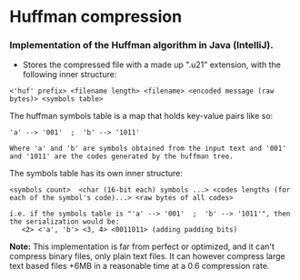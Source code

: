 # Huffman compression

### Implementation of the Huffman algorithm in Java (IntelliJ).

- Stores the compressed file with a made up ".u21" extension, with the following inner structure:
```
<'huf' prefix> <filename length> <filename> <encoded message (raw bytes)> <symbols table>
```

The huffman symbols table is a map that holds key-value pairs like so:
```
'a' --> '001'  ;  'b' --> '1011'

Where 'a' and 'b' are symbols obtained from the input text and '001' and '1011' are the codes generated by the huffman tree.
```

The symbols table has its own inner structure:
```
<symbols count>  <char (16-bit each) symbols ...> <codes lengths (for each of the symbol's code)...> <raw bytes of all codes>

i.e. if the symbols table is "'a' --> '001'  ;  'b' --> '1011'", then the serialization would be:
   <2> <'a', 'b'> <3, 4> <0011011> (adding padding bits)
```


**Note:** This implementation is far from perfect or optimized, and it can't compress binary files, only plain text files.
It can however compress large text based files +6MB in a reasonable time at a 0.6 compression rate.
